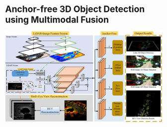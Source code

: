 # Anchor-free 3D Object Detection using Multimodal Fusion

<img src='./figs/figure2.jpg' width='600'  />
